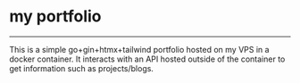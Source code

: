# my portfolio

___
This is a simple go+gin+htmx+tailwind portfolio hosted on my VPS in a docker container.
It interacts with an API hosted outside of the container to get information such as projects/blogs.
